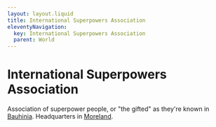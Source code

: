 ```yaml
---
layout: layout.liquid
title: International Superpowers Association
eleventyNavigation:
  key: International Superpowers Association
  parent: World
---
```


# International Superpowers Association

Association of superpower people, or "the gifted" as they're known in [Bauhinia](/world/bauhinia/). Headquarters in [Moreland](/world/moreland/).
